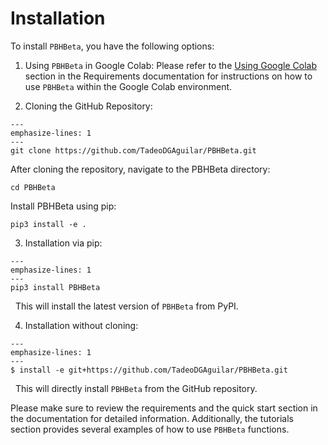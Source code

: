 # Installation

To install `PBHBeta`, you have the following options:

1. Using `PBHBeta` in Google Colab: Please refer to the [Using Google Colab](https://pbhbeta.readthedocs.io/en/latest/Requeriments.html#using-google-colab) section in the Requirements documentation for instructions on how to use `PBHBeta` within the 
Google Colab environment.

2. Cloning the GitHub Repository:
```{code-block}
---
emphasize-lines: 1
---
git clone https://github.com/TadeoDGAguilar/PBHBeta.git
```

After cloning the repository, navigate to the PBHBeta directory:
```{code-block}
cd PBHBeta
```

Install PBHBeta using pip:
```{code-block}
pip3 install -e .
```

3. Installation via pip:

```{code-block}
---
emphasize-lines: 1
---
pip3 install PBHBeta
```
&nbsp; This will install the latest version of `PBHBeta` from PyPI.


4. Installation without cloning:

```{code-block}
---
emphasize-lines: 1
---
$ install -e git+https://github.com/TadeoDGAguilar/PBHBeta.git
```
&nbsp; This will directly install `PBHBeta` from the GitHub repository.


Please make sure to review the requirements and the quick start section in the documentation for detailed information. Additionally, the tutorials section provides several 
examples of how to use `PBHBeta` functions.

